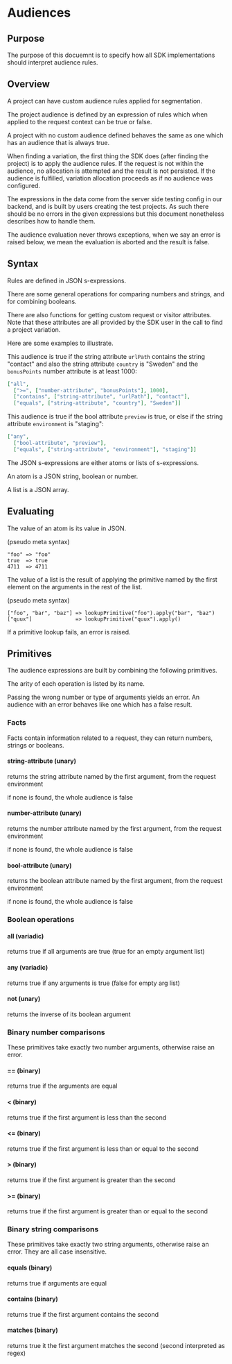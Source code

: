# Audiences

## Purpose

The purpose of this docuemnt is to specify how all SDK implementations should
interpret audience rules.

## Overview

A project can have custom audience rules applied for segmentation.

The project audience is defined by an expression of rules which when applied to
the request context can be true or false.

A project with no custom audience defined behaves the same as one which has an
audience that is always true.

When finding a variation, the first thing the SDK does (after finding the
project) is to apply the audience rules. If the request is not within the
audience, no allocation is attempted and the result is not persisted. If the
audience is fulfilled, variation allocation proceeds as if no audience was
configured.

The expressions in the data come from the server side testing config in our
backend, and is built by users creating the test projects. As such there should
be no errors in the given expressions but this document nonetheless describes
how to handle them.

The audience evaluation never throws exceptions, when we say an error is raised
below, we mean the evaluation is aborted and the result is false.

## Syntax

Rules are defined in JSON s-expressions.

There are some general operations for comparing numbers and strings, and for
combining booleans.

There are also functions for getting custom request or visitor attributes. Note
that these attributes are all provided by the SDK user in the call to find a
project variation.

Here are some examples to illustrate.

This audience is true if the string attribute `urlPath` contains the string
"contact" and also the string attribute `country` is "Sweden" and the
`bonusPoints` number attribute is at least 1000:

```JSON
["all",
  [">=", ["number-attribute", "bonusPoints"], 1000],
  ["contains", ["string-attribute", "urlPath"], "contact"],
  ["equals", ["string-attribute", "country"], "Sweden"]]
```

This audience is true if the bool attribute `preview` is true, or else if the
string attribute `environment` is "staging":

```JSON
["any",
  ["bool-attribute", "preview"],
  ["equals", ["string-attribute", "environment"], "staging"]]
```

The JSON s-expressions are either atoms or lists of s-expressions.

An atom is a JSON string, boolean or number.

A list is a JSON array.

## Evaluating

The value of an atom is its value in JSON.

(pseudo meta syntax)
```
"foo" => "foo"
true  => true
4711  => 4711
```

The value of a list is the result of applying the primitive named by the first
element on the arguments in the rest of the list.

(pseudo meta syntax)
```
["foo", "bar", "baz"] => lookupPrimitive("foo").apply("bar", "baz")
["quux"]              => lookupPrimitive("quux").apply()
```

If a primitive lookup fails, an error is raised.

## Primitives

The audience expressions are built by combining the following primitives.

The arity of each operation is listed by its name.

Passing the wrong number or type of arguments yields an error. An audience with
an error behaves like one which has a false result.

### Facts

Facts contain information related to a request, they can return numbers, strings
or booleans.

#### string-attribute (unary)

returns the string attribute named by the first argument, from the request
environment

if none is found, the whole audience is false

#### number-attribute (unary)

returns the number attribute named by the first argument, from the request
environment

if none is found, the whole audience is false

#### bool-attribute (unary)

returns the boolean attribute named by the first argument, from the request
environment

if none is found, the whole audience is false

### Boolean operations

#### all (variadic)
returns true if all arguments are true (true for an empty argument list)

#### any (variadic)
returns true if any arguments is true (false for empty arg list)

#### not (unary)
returns the inverse of its boolean argument

### Binary number comparisons

These primitives take exactly two number arguments, otherwise raise an error.

#### == (binary)
returns true if the arguments are equal

#### < (binary)
returns true if the first argument is less than the second

#### <= (binary)
returns true if the first argument is less than or equal to the second

#### > (binary)
returns true if the first argument is greater than the second

#### >= (binary)
returns true if the first argument is greater than or equal to the second

### Binary string comparisons

These primitives take exactly two string arguments, otherwise raise an error.
They are all case insensitive.

#### equals (binary)
returns true if arguments are equal

#### contains (binary)
returns true if the first argument contains the second

#### matches (binary)
returns true it the first argument matches the second (second interpreted as regex)